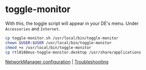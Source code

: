 toggle-monitor
==============

With this, the toggle script will appear in your DE's menu. Under `Accessories` and `Internet`.
```sh
cp toggle-monitor.sh /usr/local/bin/toggle-monitor
chown $USER:$USER /usr/local/bin/toggle-monitor
chmod +x /usr/local/bin/toggle-monitor
cp rtl8188eus-toggle-monitor.desktop /usr/share/applications
```

[NetworkManager configuration](https://gitlab.com/KanuX/rtl8188eus/-/blob/master/docs/NETWORKMANAGER.md) | [Troubleshooting](https://gitlab.com/KanuX/rtl8188eus/-/blob/master/docs/TROUBLESHOOTING.md)
